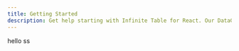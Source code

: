 ```yaml
---
title: Getting Started
description: Get help starting with Infinite Table for React. Our DataGrid component helps with sorting, filtering, row/column grouping, pivoting, aggregations ...
---
```


hello ss

<Sandpack title="xxx">

```ts file="./meet-the-code.page.tsx" 

```

</Sandpack>

